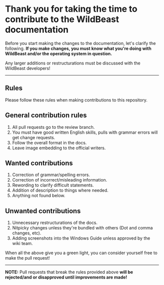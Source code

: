 # Thank you for taking the time to contribute to the WildBeast documentation

Before you start making the changes to the documentation, let's clarify the following. **If you make changes, you must know what you're doing with WildBeast and/or the operating system in question.**

Any larger additions or restructurations must be discussed with the WildBeast developers!

----

## Rules

Please follow these rules when making contributions to this repository.

## General contribution rules

1. All pull requests go to the review branch.
1. You must have good written English skills, pulls with grammar errors will get change requests.
1. Follow the overall format in the docs.
1. Leave image embedding to the official writers.

## Wanted contributions

1. Correction of grammar/spelling errors.
1. Correction of incorrect/misleading information.
1. Rewording to clarify difficult statements.
1. Addition of description to things where needed.
1. Anything not found below.

## Unwanted contributions

1. Unnecessary restructurations of the docs.
1. Nitpicky changes unless they're bundled with others (Dot and comma changes, etc).
1. Adding screenshots into the Windows Guide unless approved by the wiki team.

When all the above give you a green light, you can consider yourself free to make the pull request!

----

**NOTE:** Pull requests that break the rules provided above **will be rejected/and or disapproved until improvements are made!**
